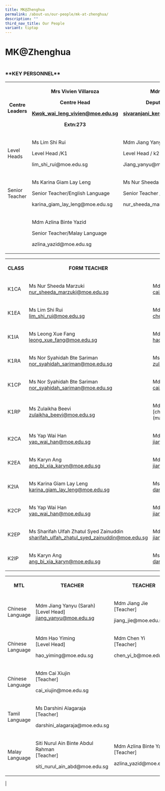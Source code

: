 ```yaml
---
title: MK@Zhenghua
permalink: /about-us/our-people/mk-at-zhenghua/
description: ""
third_nav_title: Our People
variant: tiptap
---
```

<h1>MK@Zhenghua</h1><h3><br>**KEY PERSONNEL**<br></h3><table><tbody><tr><th rowspan="1" colspan="1"><p>Centre Leaders</p></th><th rowspan="1" colspan="1"><p>Mrs Vivien Villaroza</p><p>Centre Head</p><p><a href="mailto:Kwok_wai_leng_vivien@moe.edu.sg" rel="noopener noreferrer nofollow" target="_blank">Kwok_wai_leng_vivien@moe.edu.sg</a></p><p>Extn:273</p></th><th rowspan="1" colspan="1"><p>Mdm Sivaranjani</p><p>Deputy Centre Head</p><p><a href="mailto:sivaranjani_keresna_sami@moe.edu.sg" rel="noopener noreferrer nofollow" target="_blank">sivaranjani_keresna_sami@moe.edu.sg</a></p><p>Extn:272</p></th></tr><tr><td rowspan="1" colspan="1"><p>Level Heads</p></td><td rowspan="1" colspan="1"><p>Ms Lim Shi Rui</p><p>Level Head /K1</p><p>lim_shi_rui@moe.edu.sg</p></td><td rowspan="1" colspan="1"><p>Mdm Jiang Yanyu sarah)</p><p>Level Head / k2</p><p>Jiang_yanyu@moe.edu.sg</p></td></tr><tr><td rowspan="1" colspan="1"><p>Senior Teacher</p></td><td rowspan="1" colspan="1"><p>Ms Karina Giam Lay Leng</p><p>Senior Teacher/English Language</p><p>karina_giam_lay_leng@moe.edu.sg</p></td><td rowspan="1" colspan="1"><p>Ms Nur Sheeda Marzuki</p><p>Senior Teacher /Child Development</p><p>nur_sheeda_marzuki@moe.edu.sg</p></td></tr><tr><td rowspan="1" colspan="1"><p></p></td><td rowspan="1" colspan="1"><p>Mdm Azlina Binte Yazid</p><p>Senior Teacher/Malay Language</p><p>azlina_yazid@moe.edu.sg</p></td><td rowspan="1" colspan="1"><p></p></td></tr></tbody></table><table><tbody><tr><th rowspan="1" colspan="1"><p>CLASS</p></th><th rowspan="1" colspan="1"><p>FORM TEACHER</p></th><th rowspan="1" colspan="1"><p>COFORM TEACHER</p></th></tr><tr><td rowspan="1" colspan="1"><p>K1CA</p></td><td rowspan="1" colspan="1"><p>Ms Nur Sheeda Marzuki <br><a href="mailto:nur_sheeda_marzuki@moe.edu.sg" rel="noopener noreferrer nofollow" target="_blank">nur_sheeda_marzuki@moe.edu.sg</a></p></td><td rowspan="1" colspan="1"><p>Mdm cai Xiujin <br><a href="mailto:cai_xiujin@moe.edu.sg" rel="noopener noreferrer nofollow" target="_blank">cai_xiujin@moe.edu.sg</a><br></p></td></tr><tr><td rowspan="1" colspan="1"><p>K1EA</p></td><td rowspan="1" colspan="1"><p>Ms Lim Shi Rui<br><a href="mailto:lim_shi_rui@moe.edu.sg" rel="noopener noreferrer nofollow" target="_blank">lim_shi_rui@moe.edu.sg</a></p></td><td rowspan="1" colspan="1"><p>Mdm Chen Yi <br><a href="mailto:chen_yi_b@moe.edu.sg" rel="noopener noreferrer nofollow" target="_blank">chen_yi_b@moe.edu.sg</a></p></td></tr><tr><td rowspan="1" colspan="1"><p>K1IA</p></td><td rowspan="1" colspan="1"><p>Ms Leong Xue Fang<br><a href="mailto:leong_xue_fang@moe.edu.sg" rel="noopener noreferrer nofollow" target="_blank">leong_xue_fang@moe.edu.sg</a></p></td><td rowspan="1" colspan="1"><p>Mdm Hao Yiming <br><a href="mailto:hao_yiming@moe.edu.sg" rel="noopener noreferrer nofollow" target="_blank">hao_yiming@moe.edu.sg</a></p></td></tr><tr><td rowspan="1" colspan="1"><p>K1RA</p></td><td rowspan="1" colspan="1"><p>Ms Nor Syahidah Bte Sariman<br><a href="mailto:nor_syahidah_sariman@moe.edu.sg" rel="noopener noreferrer nofollow" target="_blank">nor_syahidah_sariman@moe.edu.sg</a></p></td><td rowspan="1" colspan="1"><p>Ms Zulaikha Beevi <br><a href="mailto:zulaikha_beevi@moe.edu.sg" rel="noopener noreferrer nofollow" target="_blank">zulaikha_beevi@moe.edu.sg</a></p></td></tr><tr><td rowspan="1" colspan="1"><p>K1CP</p></td><td rowspan="1" colspan="1"><p>Ms Nor Syahidah Bte Sariman<br><a href="mailto:nor_syahidah_sariman@moe.edu.sg" rel="noopener noreferrer nofollow" target="_blank">nor_syahidah_sariman@moe.edu.sg</a></p></td><td rowspan="1" colspan="1"><p>Mdm cai Xiujin <br><a href="mailto:cai_xiujin@moe.edu.sg" rel="noopener noreferrer nofollow" target="_blank">cai_xiujin@moe.edu.sg</a></p></td></tr><tr><td rowspan="1" colspan="1"><p>K1RP</p></td><td rowspan="1" colspan="1"><p>Ms Zulaikha Beevi <br><a href="mailto:zulaikha_beevi@moe.edu.sg" rel="noopener noreferrer nofollow" target="_blank">zulaikha_beevi@moe.edu.sg</a></p></td><td rowspan="1" colspan="1"><p>Mdm Chen Yi <br>[chen_yi_b@moe.edu.sg] (mailto:chen_yi_b@moe.edu.sg)</p></td></tr><tr><td rowspan="1" colspan="1"><p>K2CA</p></td><td rowspan="1" colspan="1"><p>Ms Yap Wai Han <br><a href="mailto:yap_wai_han@moe.edu.sg" rel="noopener noreferrer nofollow" target="_blank">yap_wai_han@moe.edu.sg</a></p></td><td rowspan="1" colspan="1"><p>Mdm Jiang Yanyu (sarah) <br><a href="mailto:jiang_yanyu@moe.edu.sg" rel="noopener noreferrer nofollow" target="_blank">jiang_yanyu@moe.edu.sg</a></p></td></tr><tr><td rowspan="1" colspan="1"><p>K2EA</p></td><td rowspan="1" colspan="1"><p>Ms Karyn Ang <br><a href="mailto:ang_bi_xia_karyn@moe.edu.sg" rel="noopener noreferrer nofollow" target="_blank">ang_bi_xia_karyn@moe.edu.sg</a></p></td><td rowspan="1" colspan="1"><p>Mdm Jiang Jie <br><a href="mailto:jiang_jie@moe.edu.sg" rel="noopener noreferrer nofollow" target="_blank">jiang_jie@moe.edu.sg</a></p></td></tr><tr><td rowspan="1" colspan="1"><p>K2IA</p></td><td rowspan="1" colspan="1"><p>Ms Karina Giam Lay Leng <br><a href="mailto:karina_giam_lay_leng@moe.edu.sg" rel="noopener noreferrer nofollow" target="_blank">karina_giam_lay_leng@moe.edu.sg</a></p></td><td rowspan="1" colspan="1"><p>Ms Darshini Alagaraja <br><a href="mailto:darshini_alagaraja@moe.edu.sg" rel="noopener noreferrer nofollow" target="_blank">darshini_alagaraja@moe.edu.sg</a></p></td></tr><tr><td rowspan="1" colspan="1"><p>K2CP</p></td><td rowspan="1" colspan="1"><p>Ms Yap Wai Han <br><a href="mailto:yap_wai_han@moe.edu.sg" rel="noopener noreferrer nofollow" target="_blank">yap_wai_han@moe.edu.sg</a></p></td><td rowspan="1" colspan="1"><p>Mdm Jiang Yanyu (sarah) <br><a href="mailto:jiang_yanyu@moe.edu.sg" rel="noopener noreferrer nofollow" target="_blank">jiang_yanyu@moe.edu.sg</a></p></td></tr><tr><td rowspan="1" colspan="1"><p>K2EP</p></td><td rowspan="1" colspan="1"><p>Ms Sharifah Ulfah Zhatul Syed Zainuddin <br><a href="mailto:sharifah_ulfah_zhatul_syed_zainuddin@moe.edu.sg" rel="noopener noreferrer nofollow" target="_blank">sharifah_ulfah_zhatul_syed_zainuddin@moe.edu.sg</a></p></td><td rowspan="1" colspan="1"><p>Mdm Jiang Jie <br><a href="mailto:jiang_jie@moe.edu.sg" rel="noopener noreferrer nofollow" target="_blank">jiang_jie@moe.edu.sg</a></p></td></tr><tr><td rowspan="1" colspan="1"><p>K2IP</p></td><td rowspan="1" colspan="1"><p>Ms Karyn Ang <br><a href="mailto:ang_bi_xia_karyn@moe.edu.sg" rel="noopener noreferrer nofollow" target="_blank">ang_bi_xia_karyn@moe.edu.sg</a></p></td><td rowspan="1" colspan="1"><p>Ms Darshini Alagaraja <br><a href="mailto:darshini_alagaraja@moe.edu.sg" rel="noopener noreferrer nofollow" target="_blank">darshini_alagaraja@moe.edu.sg</a></p></td></tr></tbody></table><table><tbody><tr><th rowspan="1" colspan="1"><p>MTL</p></th><th rowspan="1" colspan="1"><p>TEACHER</p></th><th rowspan="1" colspan="1"><p>TEACHER</p></th></tr><tr><td rowspan="1" colspan="1"><p>Chinese Language</p></td><td rowspan="1" colspan="1"><p>Mdm Jiang Yanyu (Sarah) <br>[Level Head] <a href="mailto:jiang_yanyu@moe.edu.sg" rel="noopener noreferrer nofollow" target="_blank">jiang_yanyu@moe.edu.sg</a></p></td><td rowspan="1" colspan="1"><p>Mdm Jiang Jie <br>[Teacher]</p><p>jiang_jie@moe.edu.sg</p></td></tr><tr><td rowspan="1" colspan="1"><p>Chinese Language</p></td><td rowspan="1" colspan="1"><p>Mdm Hao Yiming <br>[Level Head]</p><p>hao_yiming@moe.edu.sg </p></td><td rowspan="1" colspan="1"><p>Mdm Chen Yi <br>[Teacher] </p><p>chen_yi_b@moe.edu.sg</p></td></tr><tr><td rowspan="1" colspan="1"><p>Chinese Language</p></td><td rowspan="1" colspan="1"><p>Mdm Cai Xiujin <br>[Teacher]</p><p>cai_xiujin@moe.edu.sg</p></td><td rowspan="1" colspan="1"><p></p></td></tr><tr><td rowspan="1" colspan="1"><p>Tamil Language</p></td><td rowspan="1" colspan="1"><p>Ms Darshini Alagaraja <br>[Teacher]</p><p>darshini_alagaraja@moe.edu.sg</p></td><td rowspan="1" colspan="1"><p></p></td></tr><tr><td rowspan="1" colspan="1"><p>Malay Language</p></td><td rowspan="1" colspan="1"><p>Siti Nurul Ain Binte Abdul Rahman<br>[Teacher]</p><p>siti_nurul_ain_abd@moe.edu.sg</p></td><td rowspan="1" colspan="1"><p>Mdm Azlina Binte Yazid <br>[Teacher]</p><p>azlina_yazid@moe.edu.sg</p></td></tr></tbody></table><p>|</p>